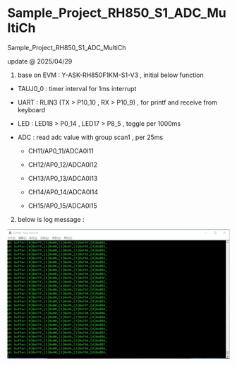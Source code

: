 # Sample_Project_RH850_S1_ADC_MultiCh
Sample_Project_RH850_S1_ADC_MultiCh

update @ 2025/04/29

1. base on EVM : Y-ASK-RH850F1KM-S1-V3 , initial below function

- TAUJ0_0 : timer interval for 1ms interrupt

- UART : RLIN3 (TX > P10_10 , RX > P10_9) , for printf and receive from keyboard

- LED : LED18 > P0_14 , LED17 > P8_5 , toggle per 1000ms

- ADC : read adc value with group scan1 , per 25ms

	- CH11/AP0_11/ADCA0I11
            
	- CH12/AP0_12/ADCA0I12
            
	- CH13/AP0_13/ADCA0I13
           
	- CH14/AP0_14/ADCA0I14
            
	- CH15/AP0_15/ADCA0I15
 
 
2. below is log message :

![image](https://github.com/released/Sample_Project_RH850_S1_ADC_MultiCh/blob/main/log_adc.jpg)


